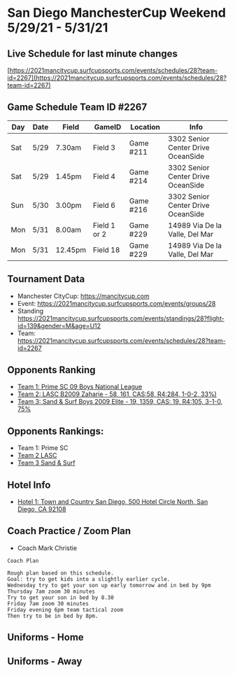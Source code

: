# San Diego ManchesterCup Weekend 5/29/21 - 5/31/21

## Live Schedule for last minute changes

[https://2021mancitycup.surfcupsports.com/events/schedules/28?team-id=2267](https://2021mancitycup.surfcupsports.com/events/schedules/28?team-id=2267)

## Game Schedule Team ID #2267
Day | Date | Field | GameID | Location | Info
---|---|---|---|---|---
Sat| 5/29 | 7.30am | Field 3 | Game #211 | 3302 Senior Center Drive OceanSide   |  Group Round Flight2
Sat| 5/29 | 1.45pm | Field 4 | Game #214 | 3302 Senior Center Drive OceanSide | Group Round Flight 2
Sun| 5/30 |3.00pm | Field 6 | Game #216 | 3302 Senior Center Drive OceanSide |  Group Round Flight 2
Mon | 5/31| 8.00am |  Field 1 or 2|  Game #229 |  14989 Via De la Valle, Del Mar | Semi Finals 
Mon | 5/31|12.45pm | Field 18 | Game #229 | 14989  Via De la Valle, Del Mar | Finals

## Tournament Data
- Manchester CityCup: https://mancitycup.com
- Event: https://2021mancitycup.surfcupsports.com/events/groups/28
- Standing https://2021mancitycup.surfcupsports.com/events/standings/28?flight-id=139&gender=M&age=U12
- Team: https://2021mancitycup.surfcupsports.com/events/schedules/28?team-id=2267

## Opponents Ranking
- [Team 1: Prime SC 09 Boys National League](https://home.gotsoccer.com/(X(1))/rankings/team.aspx?TeamID=1158574)
- [Team 2: LASC B2009 Zaharie  - 58, 161, CAS:58, R4:284,  1-0-2, 33%)](https://home.gotsoccer.com/(X(1))/rankings/results.aspx?Level=State&Gender=Boys&Age=12&State=CAS&pos=133&hl=897922)
- [Team 3: Sand & Surf Boys 2009 Elite - 19, 1359, CAS: 19, R4:105, 3-1-0, 75%](https://home.gotsoccer.com/(X(1))/rankings/team.aspx?TeamID=1139823)

## Opponents Rankings:
- Team 1: Prime SC
- [Team 2 LASC](https://home.gotsoccer.com/(X(1))/rankings/results.aspx?Level=State&Gender=Boys&Age=12&State=CAS&pos=59&hl=1521544)
- [Team 3 Sand & Surf](https://home.gotsoccer.com/(X(1))/rankings/results.aspx?Level=State&Gender=Boys&Age=12&State=CAS&pos=27&hl=1286574)

## Hotel Info
- [Hotel 1: Town and Country San Diego, 500 Hotel Circle North, San Diego, CA 92108](https://www.google.com/maps/place/500+Hotel+Cir+N,+San+Diego,+CA+92108/@32.7635268,-117.1711677,17z/data=!3m1!4b1!4m5!3m4!1s0x80d9552dd26aac05:0xbaccd4c0e8a92d9!8m2!3d32.7635223!4d-117.168979)


## Coach Practice / Zoom Plan
- Coach Mark Christie
```
Coach Plan

Rough plan based on this schedule.
Goal: try to get kids into a slightly earlier cycle.
Wednesday try to get your son up early tomorrow and in bed by 9pm 
Thursday 7am zoom 30 minutes
Try to get your son in bed by 8.30 
Friday 7am zoom 30 minutes 
Friday evening 6pm team tactical zoom 
Then try to be in bed by 8pm.
```

## Uniforms - Home


## Uniforms - Away


